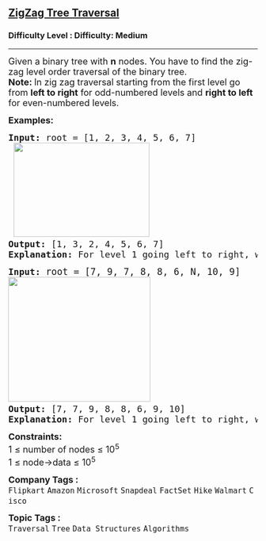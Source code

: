 <h2><a href="https://www.geeksforgeeks.org/problems/zigzag-tree-traversal/1">ZigZag Tree Traversal</a></h2><h3>Difficulty Level : Difficulty: Medium</h3><hr><div class="problems_problem_content__Xm_eO"><p><span style="font-size: 18px;">Given a binary tree with <strong>n</strong> nodes. You have to find the zig-zag level order traversal of the binary tree. <br></span><span style="font-size: 18px;"><strong>Note: </strong>In zig zag traversal starting from the first level go from <strong>left to right</strong> for odd-numbered levels and <strong>right to left </strong>for even-numbered levels.</span></p>
<p><span style="font-size: 18px;"><strong>Examples:</strong></span></p>
<pre><span style="font-size: 18px;"><strong>Input: </strong>root = [1, 2, 3, 4, 5, 6, 7]<strong><br> </strong></span><img style="font-family: -apple-system, BlinkMacSystemFont, 'Segoe UI', Roboto, Oxygen, Ubuntu, Cantarell, 'Open Sans', 'Helvetica Neue', sans-serif;" src="https://media.geeksforgeeks.org/img-practice/prod/addEditProblem/907336/Web/Other/blobid0_1754394121.webp" width="274" height="190"><strong style="font-size: 18px; font-family: -apple-system, BlinkMacSystemFont, 'Segoe UI', Roboto, Oxygen, Ubuntu, Cantarell, 'Open Sans', 'Helvetica Neue', sans-serif;"> </strong><span style="font-size: 18px; font-family: -apple-system, BlinkMacSystemFont, 'Segoe UI', Roboto, Oxygen, Ubuntu, Cantarell, 'Open Sans', 'Helvetica Neue', sans-serif;">  &nbsp; &nbsp; &nbsp; </span><span style="font-size: 18px;">
<strong>Output: </strong>[1, 3, 2, 4, 5, 6, 7]<br><strong>Explanation: </strong>For level 1 going left to right, we get traversal as [1]. For level 2 going right to left, we get traversal as [3,2].For level 3 going left to right, we get traversal as [4,5,6,7]. Merging all this traversals in single array we get [1,3,2,4,5,6,7].</span>
</pre>
<pre><span style="font-size: 18px;"><strong>Input: </strong></span><span style="font-size: 14pt;">root = [7, 9, 7, 8, 8, 6, N, 10, 9]</span><br><span style="font-size: 18px;"><strong><img src="https://media.geeksforgeeks.org/img-practice/prod/addEditProblem/907336/Web/Other/blobid2_1754394198.webp" width="287" height="252"> </strong>
<strong>Output: </strong></span><span style="font-size: 18px;">[7, 7, 9, 8, 8, 6, 9, 10] <br><strong>Explanation: </strong>For level 1 going left to right, we get traversal as [7]. For level 2 going right to left, we get traversal as [7,9]. For level 3 going left to right, we get traversal as [8,8,6]. For level 4 going right to left, we get traversal as [9,10]. </span><span style="font-size: 14pt;"><span style="font-size: 14pt;">Merging all this traversals in single array we get [7,7,9,8,8,6,9,10].<br></span></span></pre>
<p><span style="font-size: 18px;"><strong><strong>Constraints:</strong></strong><br>1 ≤ number of nodes ≤ 10<sup>5<br></sup></span><span style="font-size: 18px;">1 ≤ node-&gt;data ≤ 10<sup>5</sup></span></p></div><p><span style=font-size:18px><strong>Company Tags : </strong><br><code>Flipkart</code>&nbsp;<code>Amazon</code>&nbsp;<code>Microsoft</code>&nbsp;<code>Snapdeal</code>&nbsp;<code>FactSet</code>&nbsp;<code>Hike</code>&nbsp;<code>Walmart</code>&nbsp;<code>Cisco</code>&nbsp;<br><p><span style=font-size:18px><strong>Topic Tags : </strong><br><code>Traversal</code>&nbsp;<code>Tree</code>&nbsp;<code>Data Structures</code>&nbsp;<code>Algorithms</code>&nbsp;